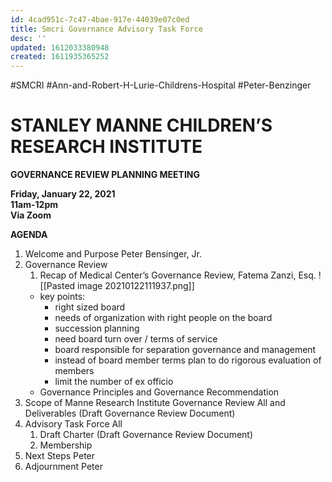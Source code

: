 ```yaml
---
id: 4cad951c-7c47-4bae-917e-44039e07c0ed
title: Smcri Governance Advisory Task Force
desc: ''
updated: 1612033380948
created: 1611935365252
---
```

#SMCRI #Ann-and-Robert-H-Lurie-Childrens-Hospital #Peter-Benzinger 

# **STANLEY MANNE CHILDREN’S RESEARCH INSTITUTE**

**GOVERNANCE REVIEW PLANNING MEETING**

**Friday, January 22, 2021  
11am-12pm  
Via Zoom**

**AGENDA**

1. Welcome and Purpose Peter Bensinger, Jr.
2. Governance Review 
   1. Recap of Medical Center’s Governance Review, Fatema Zanzi, Esq.
      ![[Pasted image 20210122111937.png]]
   - key points:
     - right sized board
     - needs of organization with right people on the board
     - succession planning
     - need board turn over / terms of service
     - board responsible for separation governance and management 
     - instead of board member terms plan to do rigorous evaluation of members
     - limit the number of ex officio
   - Governance Principles and Governance Recommendation
3. Scope of Manne Research Institute Governance Review All and Deliverables (Draft Governance Review Document)
4. Advisory Task Force All
   1. Draft Charter (Draft Governance Review Document)
   2. Membership
5. Next Steps Peter
6. Adjournment Peter

